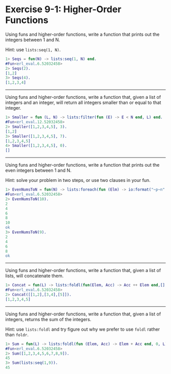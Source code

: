 # Exercise 9-1: Higher-Order Functions

Using funs and higher-order functions, write a function that prints out the integers between 1 and N.

Hint: use `lists:seq(1, N)`.

```erlang
1> Seqs = fun(N) -> lists:seq(1, N) end.
#Fun<erl_eval.6.52032458>
2> Seqs(2).
[1,2]
3> Seqs(4).
[1,2,3,4]
```
---
Using funs and higher-order functions, write a function that, given a list of integers and an integer, will return all integers smaller than or equal to that integer.

```erlang
1> Smaller = fun (L, N) -> lists:filter(fun (E) -> E < N end, L) end.
#Fun<erl_eval.12.52032458>
2> Smaller([1,2,3,4,5], 3).
[1,2]
3> Smaller([1,2,3,4,5], 7).
[1,2,3,4,5]
4> Smaller([1,2,3,4,5], 0).
[]
```
---
Using funs and higher-order functions, write a function that prints out the even integers between 1 and N.

Hint: solve your problem in two steps, or use two clauses in your fun.

```erlang
1> EvenNumsToN = fun(N) -> lists:foreach(fun (Elm) -> io:format("~p~n", [Elm]) end, lists:filter(fun (Elm) -> Elm rem 2 == 0 end, lists:seq(1,N))) end.
#Fun<erl_eval.6.52032458>
2> EvenNumsToN(10).
2
4
6
8
10
ok
3> EvenNumsToN(9). 
2
4
6
8
ok
```
---
Using funs and higher-order functions, write a function that, given a list of lists, will concatenate them.

```erlang
1> Concat = fun(L) -> lists:foldl(fun(Elem, Acc) -> Acc ++ Elem end,[],L) end. 
#Fun<erl_eval.6.52032458>
2> Concat([[1,2],[3,4],[5]]).
[1,2,3,4,5]
```
---
Using funs and higher-order functions, write a function that, given a list of integers, returns the sum of the integers.

Hint: use `lists:foldl` and try figure out why we prefer to use `foldl` rather than `foldr`.

```erlang
1> Sum = fun(L) -> lists:foldl(fun (Elem, Acc) -> Elem + Acc end, 0, L) end.
#Fun<erl_eval.6.52032458>
2> Sum([1,2,3,4,5,6,7,8,9]).
45
3> Sum(lists:seq(1,9)).
45
```